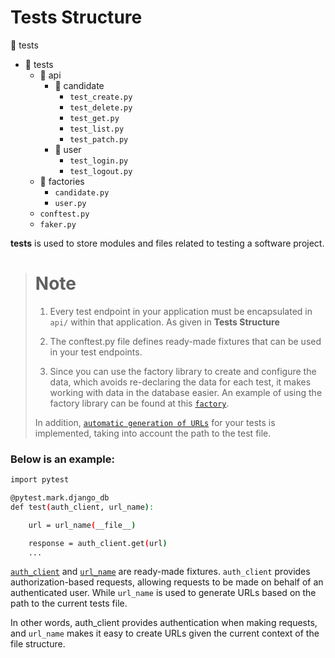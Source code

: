 # Tests Structure

:file_folder: tests

- :open_file_folder: tests
    - :open_file_folder: api
        - :open_file_folder: candidate
            - `test_create.py`
            - `test_delete.py`
            - `test_get.py`
            - `test_list.py`
            - `test_patch.py`
        - :open_file_folder: user
            - `test_login.py`
            - `test_logout.py`
    - :open_file_folder: factories
        - `candidate.py`
        - `user.py`
    <!-- - :open_file_folder: fixtures
        - `auth.py`
        - `candidate.py` -->
    - `conftest.py`
    - `faker.py`

**tests** is used to store modules and files related to testing a software project.

># Note
>
>1. Every test endpoint in your application must be encapsulated in `api/` within that application. As given in **Tests Structure**
>
>2. The conftest.py file defines ready-made fixtures that can be used in your test endpoints.
>
>3. Since you can use the factory library to create and configure the data, which avoids re-declaring the data for each test, it makes working with data in the database easier. An example of using the factory library can be found at this  [`factory`](https://git.unicon.uz/j.rabbimov/django-ninja-template/-/blob/docs/tests/factories/candidate.py).
>
>In addition, [`automatic generation of URLs`](https://git.unicon.uz/j.rabbimov/django-ninja-template/-/blob/docs/tests/conftest.py#L41) for your tests is implemented, taking into account the path to the test file.



### Below is an example:
```bash
import pytest

@pytest.mark.django_db
def test(auth_client, url_name):

    url = url_name(__file__)

    response = auth_client.get(url)
    ...
```

[`auth_client`](https://git.unicon.uz/j.rabbimov/django-ninja-template/-/blob/docs/tests/conftest.py#L32) and [`url_name`](https://git.unicon.uz/j.rabbimov/django-ninja-template/-/blob/docs/tests/conftest.py#L41) are ready-made fixtures. `auth_client` provides authorization-based requests, allowing requests to be made on behalf of an authenticated user. While `url_name` is used to generate URLs based on the path to the current tests file.

In other words, auth_client provides authentication when making requests, and `url_name` makes it easy to create URLs given the current context of the file structure.
